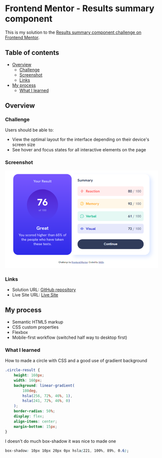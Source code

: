 # Frontend Mentor - Results summary component

This is my solution to the [Results summary component challenge on Frontend Mentor](https://www.frontendmentor.io/challenges/results-summary-component-CE_K6s0maV).

## Table of contents

- [Overview](#overview)
  - [Challenge](#the-challenge)
  - [Screenshot](#screenshot)
  - [Links](#links)
- [My process](#my-process)
  - [What I learned](#what-i-learned)

## Overview

### Challenge

Users should be able to:

- View the optimal layout for the interface depending on their device's screen size
- See hover and focus states for all interactive elements on the page

### Screenshot

![Desktop solution](./design/my-solution.png)

### Links

- Solution URL: [GitHub repository](https://github.com/N40h/results-summary-component)
- Live Site URL: [Live Site](https://n40h.github.io/results-summary-component/)

## My process

- Semantic HTML5 markup
- CSS custom properties
- Flexbox
- Mobile-first workflow (switched half way to desktop first)

### What I learned

How to made a circle with CSS and a good use of gradient background

```css
.circle-result {
	height: 160px;
	width: 160px;
	background: linear-gradient(
		180deg,
		hsla(256, 72%, 46%, 1),
		hsla(241, 72%, 46%, 0)
	);
	border-radius: 50%;
	display: flex;
	align-items: center;
	margin-bottom: 15px;
}
```

I doesn't do much box-shadow it was nice to made one

```css
box-shadow: 10px 10px 20px 0px hsla(221, 100%, 89%, 0.6);
```
